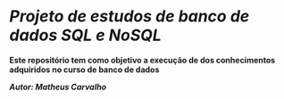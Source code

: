 # ***Projeto de estudos de banco de dados SQL e NoSQL***

**Este repositório tem como objetivo a execução de dos conhecimentos adquiridos no curso de banco de dados**

***Autor: Matheus Carvalho***